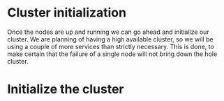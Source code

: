 # Cluster initialization

Once the nodes are up and running we can go ahead and initialize our cluster.
We are planning of having a high available cluster, so we will be using a couple
of more services than strictly necessary. This is done, to make certain that 
the failure of a single node will not bring down the hole cluster.

# Initialize the cluster
